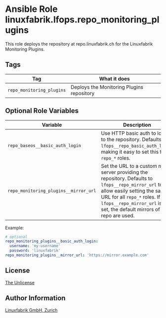 # Ansible Role linuxfabrik.lfops.repo_monitoring_plugins

This role deploys the repository at repo.linuxfabrik.ch for the Linuxfabrik Monitoring Plugins.


## Tags

| Tag                       | What it does                              |
| ---                       | ------------                              |
| `repo_monitoring_plugins` | Deploys the Monitoring Plugins repository |


## Optional Role Variables

| Variable | Description | Default Value |
| -------- | ----------- | ------------- |
| `repo_baseos__basic_auth_login` | Use HTTP basic auth to login to the repository. Defaults to `lfops__repo_basic_auth_login`, making it easy to set this for all `repo_*` roles. | `{{ lfops__repo_basic_auth_login \| default("") }}` |
| `repo_monitoring_plugins__mirror_url` | Set the URL to a custom mirror server providing the repository. Defaults to `lfops__repo_mirror_url` to allow easily setting the same URL for all `repo_*` roles. If `lfops__repo_mirror_url` is not set, the default mirrors of the repo are used. | `'{{ lfops__repo_mirror_url | default("") }}'` |

Example:
```yaml
# optional
repo_monitoring_plugins__basic_auth_login:
  username: 'my-username'
  password: 'linuxfabrik'
repo_monitoring_plugins__mirror_url: 'https://mirror.example.com'
```


## License

[The Unlicense](https://unlicense.org/)


## Author Information

[Linuxfabrik GmbH, Zurich](https://www.linuxfabrik.ch)
